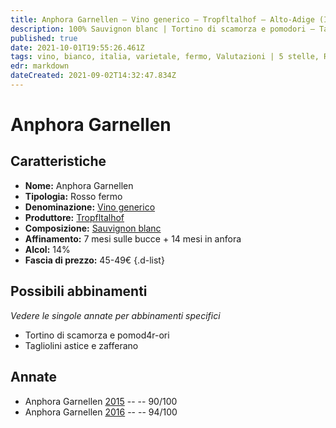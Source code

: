 ```yaml
---
title: Anphora Garnellen – Vino generico – Tropfltalhof – Alto-Adige (IT) – 45-49€ – 4★-5★
description: 100% Sauvignon blanc | Tortino di scamorza e pomodori – Tagliolini astice e zafferano
published: true
date: 2021-10-01T19:55:26.461Z
tags: vino, bianco, italia, varietale, fermo, Valutazioni | 5 stelle, Regione vino | Alto-Adige, sauvignon blanc, Tortino di scamorza e pomodori, Tagliolini astice e zafferano, Prezzi | 45-49€
edr: markdown
dateCreated: 2021-09-02T14:32:47.834Z
---
```


# Anphora Garnellen

## Caratteristiche
- **Nome:** Anphora Garnellen
- **Tipologia:** Rosso fermo
- **Denominazione:** [Vino generico](/denominazioni/Italia/Vino-Generico)
- **Produttore:** [Tropfltalhof](/produttori/Italia/Alto-Adige/Tropfltalhof) 
- **Composizione:** [Sauvignon blanc](/vitigni/Francia/bacca-bianca/sauvignon-blanc)
- **Affinamento:** 7 mesi sulle bucce + 14 mesi in anfora
- **Alcol:** 14%
- **Fascia di prezzo:** 45-49€
{.d-list}

## Possibili abbinamenti
*Vedere le singole annate per abbinamenti specifici*

- Tortino di scamorza e pomod4r-ori
- Tagliolini astice e zafferano

## Annate
- Anphora Garnellen [2015](/vini/Italia/Alto-Adige/Tropfltalhof/Anphora-Garnellen/2015) -- <span class="star-4"></span> -- 90/100 
- Anphora Garnellen [2016](/vini/Italia/Alto-Adige/Tropfltalhof/Anphora-Garnellen/2016) -- <span class="star-5"></span> -- 94/100  

 